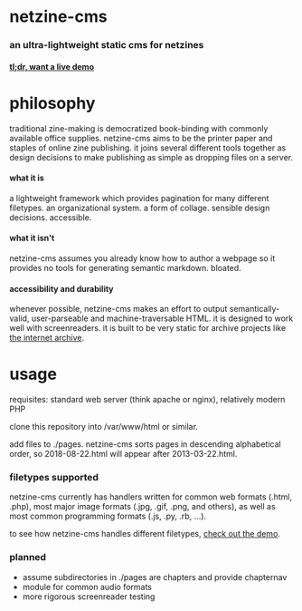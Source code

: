 # netzine-cms
### an ultra-lightweight static cms for netzines

#### [tl;dr, want a live demo](https://ashro.land/netzine-cms)



# philosophy
traditional zine-making is democratized book-binding with 
commonly available office supplies. netzine-cms aims to be the printer paper 
and staples of online zine publishing. it joins several different tools 
together as design decisions to make publishing as simple as dropping 
files on a server.

#### what it is
a lightweight framework which provides pagination for many different 
filetypes. an organizational system. a form of collage. sensible design 
decisions. accessible. 

#### what it isn't 
netzine-cms assumes you already know how to author a webpage so it 
provides no tools for generating semantic markdown. bloated. 

#### accessibility and durability
whenever possible, netzine-cms makes an effort to output semantically-valid,
user-parseable and machine-traversable HTML. it is designed to work well with
screenreaders. it is built to be very static for archive projects 
like [the internet archive](https://archive.org/web/).


# usage

requisites: standard web server (think apache or nginx), relatively 
modern PHP

clone this repository into /var/www/html or similar.

add files to ./pages. netzine-cms sorts pages in descending 
alphabetical order, so 2018-08-22.html will appear after 
2013-03-22.html.


### filetypes supported

netzine-cms currently has handlers written for common web formats (.html, .php), most major image formats (.jpg, .gif, .png, and others), as well as most common programming formats (.js, .py, .rb, ...).

to see how netzine-cms handles different filetypes, [check out the demo](https://ashro.land/netzine-cms).



### planned

* assume subdirectories in ./pages are chapters and provide chapternav
* module for common audio formats
* more rigorous screenreader testing